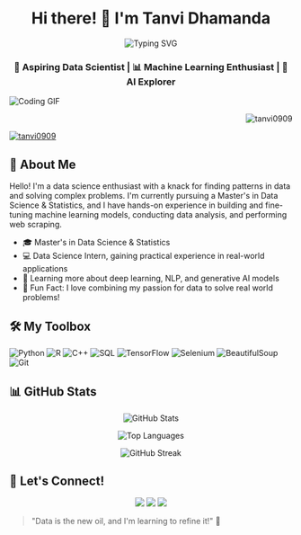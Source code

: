 <h1 align="center">Hi there! 👋 I'm Tanvi Dhamanda</h1>
<p align="center">
  <img src="https://readme-typing-svg.herokuapp.com?color=0e75b6&size=24&center=false&vCenter=true&lines=Data+Scientist+in+the+Making;Machine+Learning+Enthusiast;Passionate+about+AI;Always+Learning+and+Growing" alt="Typing SVG" />
</p>

<h3 align="center"> 🚀 Aspiring Data Scientist | 📊 Machine Learning Enthusiast | 🤖 AI Explorer </h3>

![Coding GIF](https://media.giphy.com/media/ZVik7pBtu9dNS/giphy.gif)

<p align="right"> <img src="https://komarev.com/ghpvc/?username=tanvi0909&label=Profile%20views&color=0e75b6&style=flat" alt="tanvi0909" /> </p>

<p align="left"> <a href="https://github.com/ryo-ma/github-profile-trophy"><img src="https://github-profile-trophy.vercel.app/?username=tanvi0909" alt="tanvi0909" /></a> </p>

## 🎨 About Me
Hello! I'm a data science enthusiast with a knack for finding patterns in data and solving complex problems. I'm currently pursuing a Master's in Data Science & Statistics, and I have hands-on experience in building and fine-tuning machine learning models, conducting data analysis, and performing web scraping.

- 🎓 Master's in Data Science & Statistics
- 💻 Data Science Intern, gaining practical experience in real-world applications
- 🌱 Learning more about deep learning, NLP, and generative AI models
- 🎵 Fun Fact: I love combining my passion for data to solve real world problems!

## 🛠️ My Toolbox

<p align="left">
  <img src="https://img.shields.io/badge/Python-3776AB?style=for-the-badge&logo=python&logoColor=white" alt="Python"/>
  <img src="https://img.shields.io/badge/R-276DC3?style=for-the-badge&logo=r&logoColor=white" alt="R"/>
  <img src="https://img.shields.io/badge/C++-00599C?style=for-the-badge&logo=c%2B%2B&logoColor=white" alt="C++"/>
  <img src="https://img.shields.io/badge/SQL-4479A1?style=for-the-badge&logo=postgresql&logoColor=white" alt="SQL"/>
  <img src="https://img.shields.io/badge/TensorFlow-FF6F00?style=for-the-badge&logo=tensorflow&logoColor=white" alt="TensorFlow"/>
  <img src="https://img.shields.io/badge/Selenium-43B02A?style=for-the-badge&logo=selenium&logoColor=white" alt="Selenium"/>
  <img src="https://img.shields.io/badge/BeautifulSoup-8a1c82?style=for-the-badge&logo=beautifulsoup&logoColor=white" alt="BeautifulSoup"/>
  <img src="https://img.shields.io/badge/Git-F05032?style=for-the-badge&logo=git&logoColor=white" alt="Git"/>
</p>



## 📊 GitHub Stats

<p align="center">
  <img src="https://github-readme-stats.vercel.app/api?username=tanvi0909&show_icons=true&theme=radical" alt="GitHub Stats" />
</p>
<p align="center">
  <img src="https://github-readme-stats.vercel.app/api/top-langs/?username=tanvi0909&layout=compact&theme=radical" alt="Top Languages" />
</p>
<p align="center">
  <img src="https://github-readme-streak-stats.herokuapp.com/?user=tanvi0909&theme=radical" alt="GitHub Streak" />
</p>

## 🔗 Let's Connect!

<p align="center">
  <a href="https://linkedin.com/in/tanvi0909"><img src="https://img.shields.io/badge/LinkedIn-0077B5?style=for-the-badge&logo=linkedin&logoColor=white"/></a>
  <a href="mailto:tanvi.d2016@gmail.com"><img src="https://img.shields.io/badge/Email-D14836?style=for-the-badge&logo=gmail&logoColor=white"/></a>
  <a href="https://www.kaggle.com/tanvid2002"><img src="https://img.shields.io/badge/Kaggle-20BEFF?style=for-the-badge&logo=kaggle&logoColor=white"/></a>
  <!---<a href="https://twitter.com/yourusername"><img src="https://img.shields.io/badge/Twitter-1DA1F2?style=for-the-badge&logo=twitter&logoColor=white"/></a>
  <a href="http://yourwebsite.com"><img src="https://img.shields.io/badge/Website-000000?style=for-the-badge&logo=About.me&logoColor=white"/></a> --->
</p>

<!---## 🌱 Blog & Resources

- Check out my blog where I share my learning journey, tutorials, and insights into data science: [Your Blog](http://yourwebsite.com/blog)--->

> "Data is the new oil, and I'm learning to refine it!" 🚀
